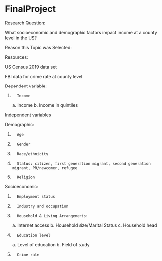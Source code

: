 # FinalProject


Research Question:

What socioeconomic and demographic factors impact income at a county level in the US?

Reason this Topic was Selected:

Resources:

US Census 2019 data set

FBI data for crime rate at county level 
 
Dependent variable:
1.       Income
    a.       Income
    b.       Income in quintiles

Independent variables

Demographic:

1.       Age
2.       Gender
3.       Race/ethnicity
4.       Status: citizen, first generation migrant, second generation migrant, PR/newcomer, refugee
5.       Religion

Socioeconomic:

1.       Employment status
2.       Industry and occupation
3.       Household & Living Arrangements:
   a.       Internet access
   b.       Household size/Marital Status
   c.       Household head
4.       Education level
   a.       Level of education
   b.       Field of study
5.       Crime rate 


